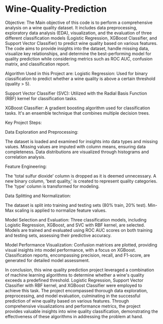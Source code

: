 # Wine-Quality-Prediction
Objective:
   The Main objective of this code is to perform a comprehensive analysis on a wine quality dataset. It includes data preprocessing, exploratory data analysis (EDA), visualization, and the evaluation of three 
   different classification models (Logistic Regression, XGBoost Classifier, and Support Vector Classifier) to predict wine quality based on various features. The code aims to provide insights into the dataset, 
   handle missing data, visualize key relationships, and determine the best-performing model for quality prediction while considering metrics such as ROC AUC, confusion matrix, and classification report.

Algorithm Used in this Project are:
Logistic Regression: Used for binary classification to predict whether a wine quality is above a certain threshold (quality > 5).

Support Vector Classifier (SVC): Utilized with the Radial Basis Function (RBF) kernel for classification tasks.

XGBoost Classifier: A gradient boosting algorithm used for classification tasks. It's an ensemble technique that combines multiple decision trees.

Key Project Steps:

Data Exploration and Preprocessing:

The dataset is loaded and examined for insights into data types and missing values.
Missing values are imputed with column means, ensuring data completeness.
Data distributions are visualized through histograms and correlation analysis.

Feature Engineering:

The 'total sulfur dioxide' column is dropped as it is deemed unnecessary.
A new binary column, 'best quality,' is created to represent quality categories.
The 'type' column is transformed for modeling.

Data Splitting and Normalization:

The dataset is split into training and testing sets (80% train, 20% test).
Min-Max scaling is applied to normalize feature values.

Model Selection and Evaluation:
Three classification models, including Logistic Regression, XGBoost, and SVC with RBF kernel, are selected.
Models are trained and evaluated using ROC AUC scores on both training and testing sets, assessing their predictive accuracy.

Model Performance Visualization:
Confusion matrices are plotted, providing visual insights into model performance, with a focus on XGBoost.
Classification reports, encompassing precision, recall, and F1-score, are generated for detailed model assessment.


In conclusion, this wine quality prediction project leveraged a combination of machine learning algorithms to determine whether a wine's quality exceeds a predefined threshold. Logistic Regression, Support Vector Classifier with RBF kernel, and XGBoost Classifier were employed to achieve this task. The project encompassed thorough data exploration, preprocessing, and model evaluation, culminating in the successful prediction of wine quality based on various features. Through comprehensive visualizations and performance metrics, the project provides valuable insights into wine quality classification, demonstrating the effectiveness of these algorithms in addressing the problem at hand.
   

